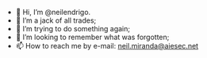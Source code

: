 - 👋 Hi, I’m @neilendrigo.
- 👀 I’m a jack of all trades;
- 🌱 I’m trying to do something again;
- 💞️ I’m looking to remember what was forgotten;
- 📫 How to reach me by e-mail: neil.miranda@aiesec.net

<!---
neilendrigo/neilendrigo is a ✨ special ✨ repository because its `README.md` (this file) appears on your GitHub profile.
You can click the Preview link to take a look at your changes.
--->
